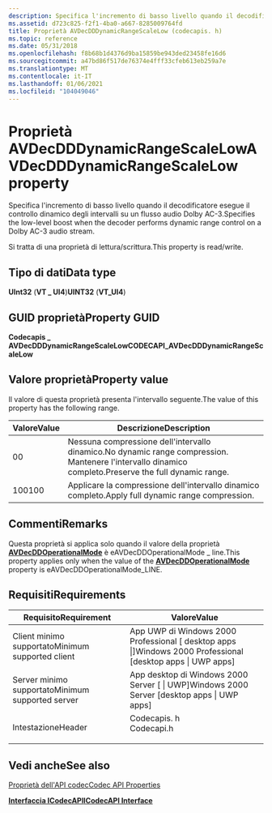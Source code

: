 ```yaml
---
description: Specifica l'incremento di basso livello quando il decodificatore esegue il controllo dinamico degli intervalli su un flusso audio Dolby AC-3.
ms.assetid: d723c825-f2f1-4ba0-a667-8285009764fd
title: Proprietà AVDecDDDynamicRangeScaleLow (codecapis. h)
ms.topic: reference
ms.date: 05/31/2018
ms.openlocfilehash: f8b68b1d4376d9ba15859be943ded23458fe16d6
ms.sourcegitcommit: a47bd86f517de76374e4fff33cfeb613eb259a7e
ms.translationtype: MT
ms.contentlocale: it-IT
ms.lasthandoff: 01/06/2021
ms.locfileid: "104049046"
---
```

# <a name="avdecdddynamicrangescalelow-property"></a><span data-ttu-id="e08f0-103">Proprietà AVDecDDDynamicRangeScaleLow</span><span class="sxs-lookup"><span data-stu-id="e08f0-103">AVDecDDDynamicRangeScaleLow property</span></span>

<span data-ttu-id="e08f0-104">Specifica l'incremento di basso livello quando il decodificatore esegue il controllo dinamico degli intervalli su un flusso audio Dolby AC-3.</span><span class="sxs-lookup"><span data-stu-id="e08f0-104">Specifies the low-level boost when the decoder performs dynamic range control on a Dolby AC-3 audio stream.</span></span>

<span data-ttu-id="e08f0-105">Si tratta di una proprietà di lettura/scrittura.</span><span class="sxs-lookup"><span data-stu-id="e08f0-105">This property is read/write.</span></span>

## <a name="data-type"></a><span data-ttu-id="e08f0-106">Tipo di dati</span><span class="sxs-lookup"><span data-stu-id="e08f0-106">Data type</span></span>

<span data-ttu-id="e08f0-107">**UInt32** (**VT \_ UI4**)</span><span class="sxs-lookup"><span data-stu-id="e08f0-107">**UINT32** (**VT\_UI4**)</span></span>

## <a name="property-guid"></a><span data-ttu-id="e08f0-108">GUID proprietà</span><span class="sxs-lookup"><span data-stu-id="e08f0-108">Property GUID</span></span>

<span data-ttu-id="e08f0-109">**Codecapis \_ AVDecDDDynamicRangeScaleLow**</span><span class="sxs-lookup"><span data-stu-id="e08f0-109">**CODECAPI\_AVDecDDDynamicRangeScaleLow**</span></span>

## <a name="property-value"></a><span data-ttu-id="e08f0-110">Valore proprietà</span><span class="sxs-lookup"><span data-stu-id="e08f0-110">Property value</span></span>

<span data-ttu-id="e08f0-111">Il valore di questa proprietà presenta l'intervallo seguente.</span><span class="sxs-lookup"><span data-stu-id="e08f0-111">The value of this property has the following range.</span></span>



| <span data-ttu-id="e08f0-112">Valore</span><span class="sxs-lookup"><span data-stu-id="e08f0-112">Value</span></span> | <span data-ttu-id="e08f0-113">Descrizione</span><span class="sxs-lookup"><span data-stu-id="e08f0-113">Description</span></span>                                                    |
|-------|----------------------------------------------------------------|
| <span data-ttu-id="e08f0-114">0</span><span class="sxs-lookup"><span data-stu-id="e08f0-114">0</span></span>     | <span data-ttu-id="e08f0-115">Nessuna compressione dell'intervallo dinamico.</span><span class="sxs-lookup"><span data-stu-id="e08f0-115">No dynamic range compression.</span></span> <span data-ttu-id="e08f0-116">Mantenere l'intervallo dinamico completo.</span><span class="sxs-lookup"><span data-stu-id="e08f0-116">Preserve the full dynamic range.</span></span> |
| <span data-ttu-id="e08f0-117">100</span><span class="sxs-lookup"><span data-stu-id="e08f0-117">100</span></span>   | <span data-ttu-id="e08f0-118">Applicare la compressione dell'intervallo dinamico completo.</span><span class="sxs-lookup"><span data-stu-id="e08f0-118">Apply full dynamic range compression.</span></span>                          |



 

## <a name="remarks"></a><span data-ttu-id="e08f0-119">Commenti</span><span class="sxs-lookup"><span data-stu-id="e08f0-119">Remarks</span></span>

<span data-ttu-id="e08f0-120">Questa proprietà si applica solo quando il valore della proprietà [**AVDecDDOperationalMode**](avdecddoperationalmode-property.md) è eAVDecDDOperationalMode \_ line.</span><span class="sxs-lookup"><span data-stu-id="e08f0-120">This property applies only when the value of the [**AVDecDDOperationalMode**](avdecddoperationalmode-property.md) property is eAVDecDDOperationalMode\_LINE.</span></span>

## <a name="requirements"></a><span data-ttu-id="e08f0-121">Requisiti</span><span class="sxs-lookup"><span data-stu-id="e08f0-121">Requirements</span></span>



| <span data-ttu-id="e08f0-122">Requisito</span><span class="sxs-lookup"><span data-stu-id="e08f0-122">Requirement</span></span> | <span data-ttu-id="e08f0-123">Valore</span><span class="sxs-lookup"><span data-stu-id="e08f0-123">Value</span></span> |
|-------------------------------------|---------------------------------------------------------------------------------------|
| <span data-ttu-id="e08f0-124">Client minimo supportato</span><span class="sxs-lookup"><span data-stu-id="e08f0-124">Minimum supported client</span></span><br/> | <span data-ttu-id="e08f0-125">App UWP di Windows 2000 Professional \[ desktop apps \|\]</span><span class="sxs-lookup"><span data-stu-id="e08f0-125">Windows 2000 Professional \[desktop apps \| UWP apps\]</span></span><br/>                     |
| <span data-ttu-id="e08f0-126">Server minimo supportato</span><span class="sxs-lookup"><span data-stu-id="e08f0-126">Minimum supported server</span></span><br/> | <span data-ttu-id="e08f0-127">App desktop di Windows 2000 Server \[ \| UWP\]</span><span class="sxs-lookup"><span data-stu-id="e08f0-127">Windows 2000 Server \[desktop apps \| UWP apps\]</span></span><br/>                           |
| <span data-ttu-id="e08f0-128">Intestazione</span><span class="sxs-lookup"><span data-stu-id="e08f0-128">Header</span></span><br/>                   | <dl> <span data-ttu-id="e08f0-129"><dt>Codecapis. h</dt></span><span class="sxs-lookup"><span data-stu-id="e08f0-129"><dt>Codecapi.h</dt></span></span> </dl> |



## <a name="see-also"></a><span data-ttu-id="e08f0-130">Vedi anche</span><span class="sxs-lookup"><span data-stu-id="e08f0-130">See also</span></span>

<dl> <dt>

[<span data-ttu-id="e08f0-131">Proprietà dell'API codec</span><span class="sxs-lookup"><span data-stu-id="e08f0-131">Codec API Properties</span></span>](codec-api-properties.md)
</dt> <dt>

[<span data-ttu-id="e08f0-132">**Interfaccia ICodecAPI**</span><span class="sxs-lookup"><span data-stu-id="e08f0-132">**ICodecAPI Interface**</span></span>](/windows/desktop/api/Strmif/nn-strmif-icodecapi)
</dt> </dl>

 

 




